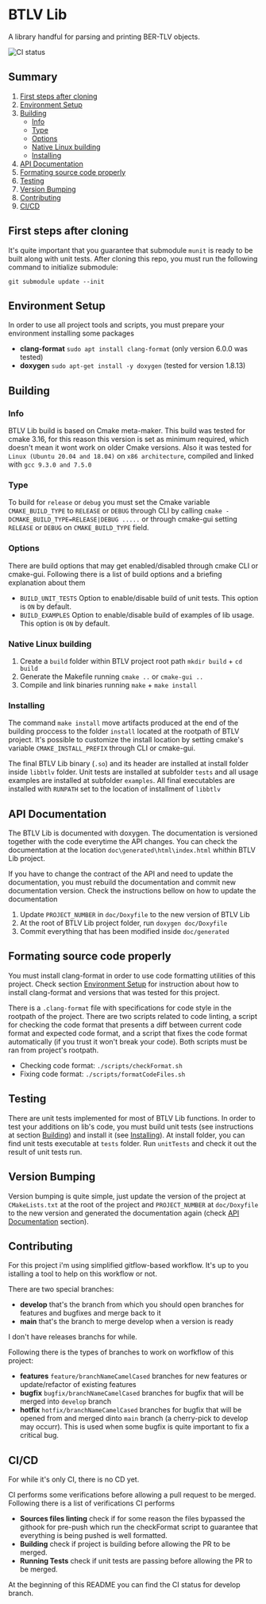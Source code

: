 # BTLV Lib

A library handful for parsing and printing BER-TLV objects.

![CI status](https://app.travis-ci.com/brwnow/BER-TLV-Challenge.svg?branch=develop)

## Summary
1. [First steps after cloning](#first-steps-after-cloning)
2. [Environment Setup](#environment-setup)
3. [Building](#building)
    - [Info](#info)
    - [Type](#type)
    - [Options](#options)
    - [Native Linux building](#native-linux-building)
    - [Installing](#installing)
4. [API Documentation](#api-documentation)
5. [Formating source code properly](#formating-source-code-properly)
6. [Testing](#testing)
7. [Version Bumping](#version-bumping)
8. [Contributing](#contributing)
9. [CI/CD](#cicd)

## First steps after cloning

It's quite important that you guarantee that submodule `munit` is ready to be built along with unit tests. After cloning this repo, you must run the following command to initialize submodule:

`git submodule update --init`

## Environment Setup

In order to use all project tools and scripts, you must prepare your environment installing some packages

* **clang-format** `sudo apt install clang-format` (only version 6.0.0 was tested)
* **doxygen** `sudo apt-get install -y doxygen` (tested for version 1.8.13)
## Building

### Info

BTLV Lib build is based on Cmake meta-maker. This build was tested for cmake 3.16, for this reason this version is set as minimum  required, which doesn't mean it wont work on older Cmake versions. Also it was tested for `Linux (Ubuntu 20.04 and 18.04)` on `x86 architecture`, compiled and linked with `gcc 9.3.0 and 7.5.0`

### Type

To build for `release` or `debug` you must set the Cmake variable `CMAKE_BUILD_TYPE` to `RELEASE` or `DEBUG` through CLI by calling `cmake -DCMAKE_BUILD_TYPE=RELEASE|DEBUG .....` or through cmake-gui setting `RELEASE` or `DEBUG` on `CMAKE_BUILD_TYPE` field.

### Options

There are build options that may get enabled/disabled through cmake CLI or cmake-gui. Following there is a list of build options and a briefing explanation about them

* `BUILD_UNIT_TESTS` Option to enable/disable build of unit tests. This option is `ON` by default.
* `BUILD_EXAMPLES` Option to enable/disable build of examples of lib usage. This option is `ON` by default.

### Native Linux building

1. Create a `build` folder within BTLV project root path `mkdir build` + `cd build`
1. Generate the Makefile running `cmake ..` or `cmake-gui ..`
1. Compile and link binaries running `make` + `make install`

### Installing

The command `make install` move artifacts produced at the end of the building proccess to the folder `install` located at the rootpath of BTLV project. It's possible to customize the install location by setting cmake's variable `CMAKE_INSTALL_PREFIX` through CLI or cmake-gui.

The final BTLV Lib binary (`.so`) and its header are installed at install folder inside `libbtlv` folder. Unit tests are installed at subfolder `tests` and all usage examples are installed at subfolder `examples`. All final executables are installed with `RUNPATH` set to the location of installment of `libbtlv`

## API Documentation

The BTLV Lib is documented with doxygen. The documentation is versioned together with the code everytime the API changes. You can check the documentation at the location `doc\generated\html\index.html` whithin BTLV Lib project.

If you have to change the contract of the API and need to update the documentation, you must rebuild the documentation and commit new documentation version. Check the instructions bellow on how to update the documentation

1. Update `PROJECT_NUMBER` in `doc/Doxyfile` to the new version of BTLV Lib
1. At the root of BTLV Lib project folder, run `doxygen doc/Doxyfile`
1. Commit everything that has been modified inside `doc/generated`

## Formating source code properly

You must install clang-format in order to use code formatting utilities of this project. Check section [Environment Setup](#environment-setup) for instruction about how to install clang-format and versions that was tested for this project.

There is a `.clang-format` file with specifications for code style in the rootpath of the project. There are two scripts related to code linting, a script for checking the code format that presents a diff between current code format and expected code format, and a script that fixes the code format automatically (if you trust it won't break your code). Both scripts must be ran from project's rootpath.

* Checking code format: `./scripts/checkFormat.sh`
* Fixing code format: `./scripts/formatCodeFiles.sh`

## Testing

There are unit tests implemented for most of BTLV Lib functions. In order to test your additions on lib's code, you must build unit tests (see instructions at section [Building](#building)) and install it (see [Installing](#installing)). At install folder, you can find unit tests executable at `tests` folder. Run `unitTests` and check it out the result of unit tests run.

## Version Bumping

Version bumping is quite simple, just update the version of the project at `CMakeLists.txt` at the root of the project and `PROJECT_NUMBER` at `doc/Doxyfile` to the new version and generated the documentation again (check [API Documentation](#api-documentation) section).

## Contributing

For this project i'm using simplified gitflow-based workflow. It's up to you istalling a tool to help on this workflow or not.

There are two special branches:

* **develop** that's the branch from which you should open branches for features and bugfixes and merge back to it
* **main** that's the branch to merge develop when a version is ready

I don't have releases branchs for while.

Following there is the types of branches to work on worfkflow of this project:

* **features** `feature/branchNameCamelCased` branches for new features or update/refactor of existing features
* **bugfix** `bugfix/branchNameCamelCased` branches for bugfix that will be merged into `develop` branch
* **hotfix** `hotfix/branchNameCamelCased` branches for bugfix that will be opened from and merged dinto `main` branch (a cherry-pick to develop may occurr). This is used when some bugfix is quite important to fix a critical bug.

## CI/CD

For while it's only CI, there is no CD yet.

CI performs some verifications before allowing a pull request to be merged. Following there is a list of verifications CI performs

* **Sources files linting** check if for some reason the files bypassed the githook for pre-push which run the checkFormat script to guarantee that everything is being pushed is well formatted.
* **Building** check if project is building before allowing the PR to be merged.
* **Running Tests** check if unit tests are passing before allowing the PR to be merged.

At the beginning of this README you can find the CI status for develop branch.
